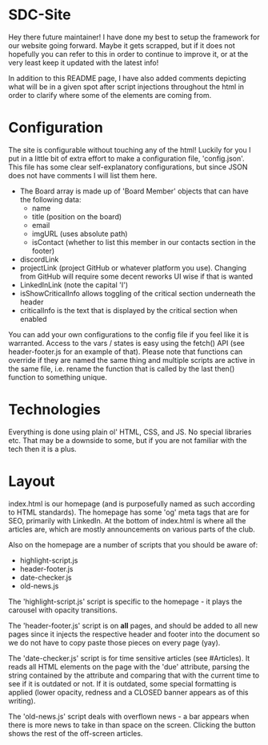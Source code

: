 # SDC-Site

Hey there future maintainer! I have done my best to setup the framework for our website going forward.
Maybe it gets scrapped, but if it does not hopefully you can refer to this in order to continue to
improve it, or at the very least keep it updated with the latest info!

In addition to this README page, I have also added comments depicting what will be 
in a given spot after script injections throughout the html in order to clarify 
where some of the elements are coming from.

# Configuration

The site is configurable without touching any of the html! Luckily for you I put
in a little bit of extra effort to make a configuration file, 'config.json'. This 
file has some clear self-explanatory configurations, but since JSON 
does not have comments I will list them here.

* The Board array is made up of 'Board Member' objects that can have
the following data:
    * name
    * title (position on the board)
    * email
    * imgURL (uses absolute path)
    * isContact (whether to list this member in our contacts section in the footer)
* discordLink
* projectLink (project GitHub or whatever platform you use). Changing from
GitHub will require some decent reworks UI wise if that is wanted
* LinkedInLink (note the capital 'I')
* isShowCriticalInfo allows toggling of the critical section underneath the header
* criticalInfo is the text that is displayed by the critical section when enabled

You can add your own configurations to the config file if you feel like it is
warranted. Access to the vars / states is easy using the fetch() API (see
header-footer.js for an example of that). Please note that functions can 
override if they are named the same thing and multiple scripts are active in
the same file, i.e. rename the function that is called by the last then() 
function to something unique.

# Technologies

Everything is done using plain ol' HTML, CSS, and JS. No special libraries etc.
That may be a downside to some, but if you are not familiar with the tech
then it is a plus.

# Layout

index.html is our homepage (and is purposefully named as such according to HTML standards). The homepage has some 'og' meta tags that are for SEO, primarily with
LinkedIn. At the bottom of index.html is where all the articles are, which are
mostly announcements on various parts of the club.

Also on the homepage are a number of scripts that you should be aware of:

* highlight-script.js
* header-footer.js
* date-checker.js
* old-news.js

The 'highlight-script.js' script is specific to the homepage - it plays the carousel with
opacity transitions.

The 'header-footer.js' script is on **all** pages, and should be added to all
new pages since it injects the respective header and footer into the document 
so we do not have to copy paste those pieces on every page (yay).

The 'date-checker.js' script is for time sensitive articles (see #Articles). It
reads all HTML elements on the page with the 'due' attribute, parsing the string
contained by the attribute and comparing that with the current time to see if
it is outdated or not. If it is outdated, some special formatting is applied
(lower opacity, redness and a CLOSED banner appears as of this writing).

The 'old-news.js' script deals with overflown news - a bar appears when there is more
news to take in than space on the screen. Clicking the button shows the rest of the
off-screen articles.